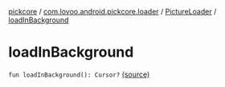 [pickcore](../../index.md) / [com.lovoo.android.pickcore.loader](../index.md) / [PictureLoader](index.md) / [loadInBackground](./load-in-background.md)

# loadInBackground

`fun loadInBackground(): Cursor?` [(source)](https://github.com/lovoo/android-pickpic/blob/master/pickcore/pickcore/src/main/kotlin/com/lovoo/android/pickcore/loader/PictureLoader.kt#L55)
